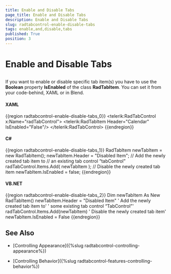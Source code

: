 ```yaml
---
title: Enable and Disable Tabs
page_title: Enable and Disable Tabs
description: Enable and Disable Tabs
slug: radtabcontrol-enable-disable-tabs
tags: enable,and,disable,tabs
published: True
position: 3
---
```


# Enable and Disable Tabs



## 

If you want to enable or disable specific tab item(s) you have to use the __Boolean__ property __IsEnabled__ of the class __RadTabItem__. You can set it from your code-behind, XAML or in Blend.

#### __XAML__

{{region radtabcontrol-enable-disable-tabs_0}}
	<telerik:RadTabControl x:Name="radTabControl">
	    <telerik:RadTabItem Header="Calendar" IsEnabled="False"/>
	</telerik:RadTabControl>
	{{endregion}}



#### __C#__

{{region radtabcontrol-enable-disable-tabs_1}}
	RadTabItem newTabItem = new RadTabItem();
	newTabItem.Header = "Disabled Item";
	// Add the newly created tab item to
	// an existing tab control “tabControl”
	radTabControl.Items.Add( newTabItem );
	// Disable the newly created tab item
	newTabItem.IsEnabled = false;
	{{endregion}}



#### __VB.NET__

{{region radtabcontrol-enable-disable-tabs_2}}
	Dim newTabItem As New RadTabItem()
	newTabItem.Header = "Disabled Item"
	' Add the newly created tab item to'
	' some existing tab control “TabControl”'
	radTabControl.Items.Add(newTabItem)
	' Disable the newly created tab item'
	newTabItem.IsEnabled = False
	{{endregion}}



## See Also

 * [Controlling Appearance]({%slug radtabcontrol-controlling-appearance%})

 * [Controlling Behavior]({%slug radtabcontrol-features-controlling-behavior%})
